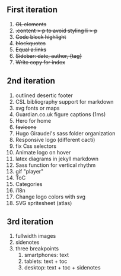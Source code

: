 ## First iteration

1. <del>OL elements</del>
1. <del>.content > p to avoid styling li > p</del>
2. <del>Code block highlight</del>
5. <del>blockquotes </del>
2. <del>Equal a:links</del>
3. <del>Sidebar: date, author, {tag}</del>
4. <del>Write copy for index</del>

## 2nd iteration

1. outlined desertic footer
5. CSL bibliography support for markdown
5. svg fonts or maps
5. Guardian.co.uk figure captions (1ms)
1. Hero for home
3. <del>favicons</del>
4. Hugo Giraudel's sass folder organization
1. Responsive logo (different cacti)
1. fix Css selectors
2. Animate logo on hover
1. latex diagrams in jekyll markdown
1. Sass function for vertical rhythm
1. gif "player"
2. ToC
3. Categories
4. i18n
5. Change logo colors with svg
6. SVG spritesheet (atlas)

## 3rd iteration

1. fullwidth images
2. sidenotes
3. three breakpoints
    1. smartphones: text
    2. tablets: text + toc
    3. desktop: text + toc + sidenotes
